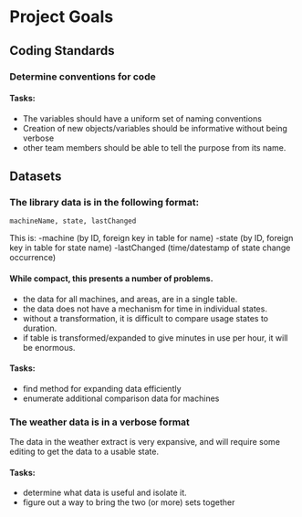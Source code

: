 # Project Goals

## Coding Standards
### Determine conventions for code
#### Tasks:
- The variables should have a uniform set of naming conventions
- Creation of new objects/variables should be informative without being verbose
- other team members should be able to tell the purpose from its name.

## Datasets
### The library data is in the following format:

`machineName, state, lastChanged`

This is:
-machine (by ID, foreign key in table for name)
-state (by ID, foreign key in table for state name)
-lastChanged (time/datestamp of state change occurrence)

#### While compact, this presents a number of problems.
 - the data for all machines, and areas, are in a single table.
 - the data does not have a mechanism for time in individual states.
 - without a transformation, it is difficult to compare usage states to duration.
 - if table is transformed/expanded to give minutes in use per hour, it will be enormous.

 #### Tasks:
 - find method for expanding data efficiently
 - enumerate additional comparison data for machines

### The weather data is in a verbose format

The data in the weather extract is very expansive, and will require some editing to get the data to a usable state.

#### Tasks:
- determine what data is useful and isolate it.
- figure out a way to bring the two (or more) sets together
